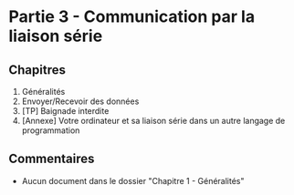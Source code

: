 # Partie 3 - Communication par la liaison série

## Chapitres

1. Généralités
2. Envoyer/Recevoir des données
3. [TP] Baignade interdite
4. [Annexe] Votre ordinateur et sa liaison série dans un autre langage de programmation

## Commentaires

+ Aucun document dans le dossier "Chapitre 1 - Généralités"
